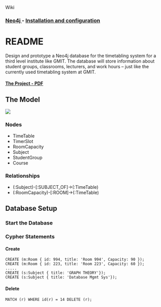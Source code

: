 Wiki
### [Neo4j   ](https://github.com/alexpt2000gmit/3Year_Project_GRAPH_THEORY_Neo4j/wiki)  -  [Installation and configuration   ](https://github.com/alexpt2000gmit/3Year_Project_GRAPH_THEORY_Neo4j/wiki/Installation-and-configuration)

# README

Design and prototype a Neo4j database for the timetabling system for a third level institute like GMIT. The database
will store information about student groups, classrooms, lecturers, and work hours – just like the currently used timetabling system at GMIT.

#### [The Project - PDF](https://github.com/alexpt2000gmit/3Year_Project_GRAPH_THEORY_Neo4j/blob/master/project.pdf)



## The Model
![](https://github.com/alexpt2000gmit/3Year_Project_GRAPH_THEORY_Neo4j/blob/master/DesignProject.png)


### Nodes

* TimeTable
* TimerSlot
* RoomCapacity
* Subject
* StudentGroup
* Course


### Relationships

* (:Subject)-[:SUBJECT_OF]->(:TimeTable)
* (:RoomCapacity)-[:ROOM]->(:TimeTable)


## Database Setup

### Start the Database


### Cypher Statements
#### Create
```
CREATE (m:Room { id: 994, title: 'Room 994', Capacity: 90 });
CREATE (m:Room { id: 223, title: 'Room 223', Capacity: 60 });
.....
CREATE (s:Subject { title: 'GRAPH THEORY'});
CREATE (s:Subject { title: 'Database Mgmt Sys'});
```

#### Delete
```
MATCH (r) WHERE id(r) = 14 DELETE (r);
```


